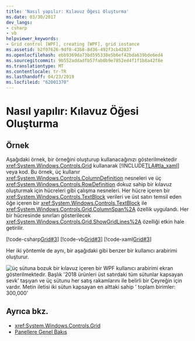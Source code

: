 ```yaml
---
title: 'Nasıl yapılır: Kılavuz Öğesi Oluşturma'
ms.date: 03/30/2017
dev_langs:
- csharp
- vb
helpviewer_keywords:
- Grid control [WPF], creating [WPF], grid instance
ms.assetid: b2f07626-9df8-43b8-8d36-492f3cb42837
ms.openlocfilehash: ebb9369da73bd595338e5b6ef42bda639bde6ed4
ms.sourcegitcommit: 9b552addadfb57fab0b9e7852ed4f1f1b8a42f8e
ms.translationtype: MT
ms.contentlocale: tr-TR
ms.lasthandoff: 04/23/2019
ms.locfileid: "62001370"
---
```

# <a name="how-to-create-a-grid-element"></a>Nasıl yapılır: Kılavuz Öğesi Oluşturma
## <a name="example"></a>Örnek  
 Aşağıdaki örnek, bir örneğini oluşturup kullanacağınızı gösterilmektedir <xref:System.Windows.Controls.Grid> kullanarak [!INCLUDE[TLA#tla_xaml](../../../../includes/tlasharptla-xaml-md.md)] veya kod. Bu örnek, üç kullanır <xref:System.Windows.Controls.ColumnDefinition> nesneleri ve üç <xref:System.Windows.Controls.RowDefinition> dokuz sahip bir kılavuz oluşturmak için hücreleri gibi çalışma nesneleri. Her hücre içeren bir <xref:System.Windows.Controls.TextBlock> verileri ve üst satırı temsil eden öğe içeren bir <xref:System.Windows.Controls.TextBlock> ile <xref:System.Windows.Controls.Grid.ColumnSpan%2A> özellik uygulandı. Her bir hücresinde sınırları gösterilecek <xref:System.Windows.Controls.Grid.ShowGridLines%2A> özelliği etkin hale getirilir.  
  
 [!code-csharp[Grid#3](~/samples/snippets/csharp/VS_Snippets_Wpf/Grid/CSharp/Grid_Code.cs#3)]
 [!code-vb[Grid#3](~/samples/snippets/visualbasic/VS_Snippets_Wpf/Grid/VisualBasic/grid_vb.vb#3)]
 [!code-xaml[Grid#3](~/samples/snippets/xaml/VS_Snippets_Wpf/Grid/XAML/default.xaml#3)]  
  
  Her iki yöntemle de aynı, bir aşağıdaki gibi benzer bir kullanıcı arabirimi oluşturur.

  ![üç sütuna bozuk bir kılavuz içeren bir WPF kullanıcı arabirimi ekran gösterilmektedir.  Başlık '2018 ürünleri üst satırdaki tüm sütunlar kapsayan sevk' taşıyan ve üç sütunu her satış rakamlarını ile belirli bir Çeyreğin için vardır.  Metin iletisi iki sütun kapsayan en alttaki sahip ' toplam birimler: 300,000'](././media/how-to-create-a-grid-element/how-to-create-a-grid-element.png)
## <a name="see-also"></a>Ayrıca bkz.

- <xref:System.Windows.Controls.Grid>
- [Panellere Genel Bakış](panels-overview.md)

